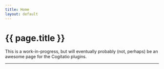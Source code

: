 ```yaml
---
title: Home
layout: default
---
```


<h1 class="fa-h1 home">{{ page.title }}</h1>

This is a work-in-progress, but will eventually probably (not, perhaps) be an awesome page for the Cogitatio plugins.

-----
